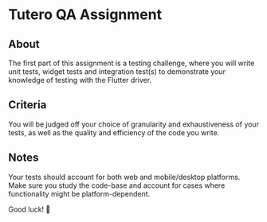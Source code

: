 # Tutero QA Assignment

## About

The first part of this assignment is a testing challenge, where you will write unit tests, widget tests and integration test(s) to demonstrate your knowledge of testing with the Flutter driver.

## Criteria

You will be judged off your choice of granularity and exhaustiveness of your tests, as well as the quality and efficiency of the code you write. 

## Notes

Your tests should account for both web and mobile/desktop platforms. Make sure you study the code-base and account for cases where functionality might be platform-dependent.

Good luck! 🚀
